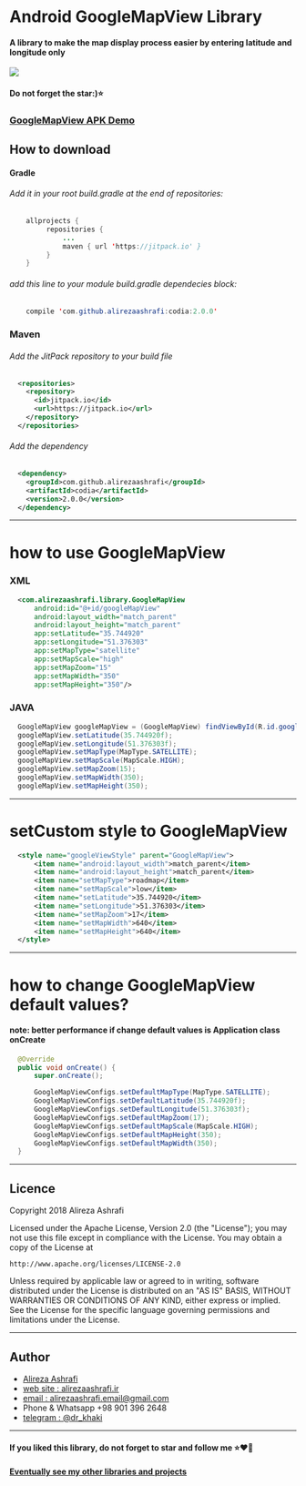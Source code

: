 # Android GoogleMapView Library

#### A library to make the map display process easier by entering latitude and longitude only


<img src="https://raw.githubusercontent.com/alirezaashrafi/GoogleMapView/master/IMAGES/header.png" />

 #### Do not forget the star:)⭐️


### [GoogleMapView APK Demo](https://github.com/alirezaashrafi/GoogleMapView/blob/master/DEMO/GoogleMapView.apk)

## <i class="icon-file"></i> How to download
#### Gradle
###### Add it in your root build.gradle at the end of repositories:
```java
    allprojects {
         repositories {
             ...
             maven { url 'https://jitpack.io' }
         }
    }
```
###### add this line to your module build.gradle dependecies block:
```java
    compile 'com.github.alirezaashrafi:codia:2.0.0'
```

### Maven
###### Add the JitPack repository to your build file
```xml
  <repositories>
    <repository>
      <id>jitpack.io</id>
      <url>https://jitpack.io</url>
    </repository>
  </repositories>
```

###### Add the dependency

```xml
  <dependency>
    <groupId>com.github.alirezaashrafi</groupId>
    <artifactId>codia</artifactId>
    <version>2.0.0</version>
  </dependency>
```
---

# how to use GoogleMapView



### XML
```xml
  <com.alirezaashrafi.library.GoogleMapView
      android:id="@+id/googleMapView"
      android:layout_width="match_parent"
      android:layout_height="match_parent"
      app:setLatitude="35.744920"
      app:setLongitude="51.376303"
      app:setMapType="satellite"
      app:setMapScale="high"
      app:setMapZoom="15"
      app:setMapWidth="350"
      app:setMapHeight="350"/>

```

### JAVA
```java
  GoogleMapView googleMapView = (GoogleMapView) findViewById(R.id.googleMapView);
  googleMapView.setLatitude(35.744920f);
  googleMapView.setLongitude(51.376303f);
  googleMapView.setMapType(MapType.SATELLITE);
  googleMapView.setMapScale(MapScale.HIGH);
  googleMapView.setMapZoom(15);
  googleMapView.setMapWidth(350);
  googleMapView.setMapHeight(350);

```

---

# setCustom style to GoogleMapView
```XML
  <style name="googleViewStyle" parent="GoogleMapView">
      <item name="android:layout_width">match_parent</item>
      <item name="android:layout_height">match_parent</item>
      <item name="setMapType">roadmap</item>
      <item name="setMapScale">low</item>
      <item name="setLatitude">35.744920</item>
      <item name="setLongitude">51.376303</item>
      <item name="setMapZoom">17</item>
      <item name="setMapWidth">640</item>
      <item name="setMapHeight">640</item>
  </style>
```
---

# how to change GoogleMapView default values?
#### note: better performance if change default values is Application class onCreate
```JAVA
  @Override
  public void onCreate() {
      super.onCreate();

      GoogleMapViewConfigs.setDefaultMapType(MapType.SATELLITE);
      GoogleMapViewConfigs.setDefaultLatitude(35.744920f);
      GoogleMapViewConfigs.setDefaultLongitude(51.376303f);
      GoogleMapViewConfigs.setDefaultMapZoom(17);
      GoogleMapViewConfigs.setDefaultMapScale(MapScale.HIGH);
      GoogleMapViewConfigs.setDefaultMapHeight(350);
      GoogleMapViewConfigs.setDefaultMapWidth(350);
  }
```
---

## Licence
Copyright 2018 Alireza Ashrafi

Licensed under the Apache License, Version 2.0 (the "License");
you may not use this file except in compliance with the License.
You may obtain a copy of the License at

    http://www.apache.org/licenses/LICENSE-2.0

Unless required by applicable law or agreed to in writing, software
distributed under the License is distributed on an "AS IS" BASIS,
WITHOUT WARRANTIES OR CONDITIONS OF ANY KIND, either express or implied.
See the License for the specific language governing permissions and
limitations under the License.


---
## Author
 - [Alireza Ashrafi](https://github.com/alirezaashrafi)
 - [web site : alirezaashrafi.ir](http://alirezaashrafi.ir)
 - [email : alirezaashrafi.email@gmail.com](alirezaashrafi.email@gmail.com)
 - Phone & Whatsapp +98 901 396 2648
 - [telegram : @dr_khaki](http://t.me/dr_khaki)

 ---
#### If you liked this library, do not forget to star and follow me ⭐️❤️️💙
#### [Eventually see my other libraries and projects](https://github.com/alirezaashrafi/)
